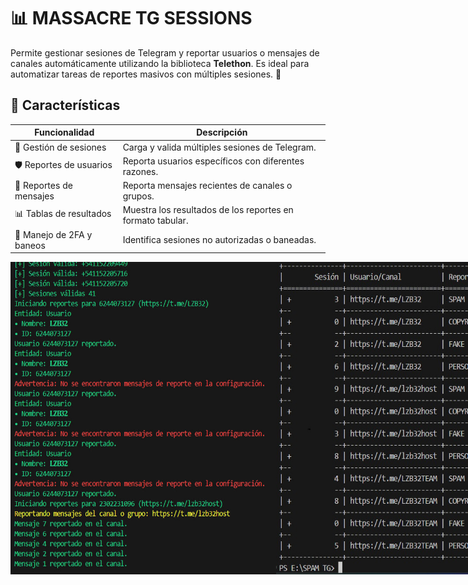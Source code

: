 # 📊 MASSACRE TG SESSIONS

Permite gestionar sesiones de Telegram y reportar usuarios o mensajes de canales automáticamente utilizando la biblioteca **Telethon**. Es ideal para automatizar tareas de reportes masivos con múltiples sesiones. 🔧

## 🚀 Características

| Funcionalidad                     | Descripción                                      |
|-----------------------------------|-------------------------------------------------|
| 📂 Gestión de sesiones            | Carga y valida múltiples sesiones de Telegram. |
| 🛡️ Reportes de usuarios           | Reporta usuarios específicos con diferentes razones. |
| 📨 Reportes de mensajes           | Reporta mensajes recientes de canales o grupos. |
| 📊 Tablas de resultados           | Muestra los resultados de los reportes en formato tabular. |
| 🔐 Manejo de 2FA y baneos         | Identifica sesiones no autorizadas o baneadas. |

<div style="display: flex; justify-content: space-between; align-items: center;">
    <img src="img/term.png" alt="MASSACRE_SESSION" width="425" height="500">
    <img src="img/table.jpg" alt="MASSACRE_SESSION2" width="400" height="500">
</div>
